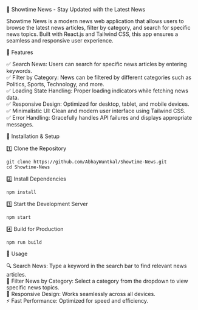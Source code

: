 📰 Showtime News - Stay Updated with the Latest News<br />

Showtime News is a modern news web application that allows users to browse the latest news articles, filter by category, and search for specific news topics. Built with React.js and Tailwind CSS, this app ensures a seamless and responsive user experience.

🚀 Features<br />

✅ Search News: Users can search for specific news articles by entering keywords.<br />
✅ Filter by Category: News can be filtered by different categories such as Politics, Sports, Technology, and more.<br />
✅ Loading State Handling: Proper loading indicators while fetching news data.<br />
✅ Responsive Design: Optimized for desktop, tablet, and mobile devices.<br />
✅ Minimalistic UI: Clean and modern user interface using Tailwind CSS.<br />
✅ Error Handling: Gracefully handles API failures and displays appropriate messages.<br />

📌 Installation & Setup

1️⃣ Clone the Repository

```git clone https://github.com/AbhayWuntkal/Showtime-News.git```
<br />
```cd Showtime-News```

2️⃣ Install Dependencies

 ```npm install```

3️⃣ Start the Development Server

 ```npm start```

4️⃣ Build for Production

 ```npm run build```

📖 Usage

🔍 Search News: Type a keyword in the search bar to find relevant news articles.<br />
📂 Filter News by Category: Select a category from the dropdown to view specific news topics.<br />
🌙 Responsive Design: Works seamlessly across all devices.<br />
⚡ Fast Performance: Optimized for speed and efficiency.<br />

